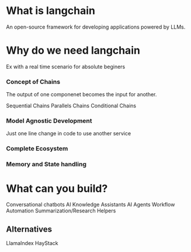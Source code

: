 # What is langchain
An open-source framework for developing applications powered by LLMs.


# Why do we need langchain
Ex with a real time scenario for absolute beginers


### Concept of Chains
The output of one componenet becomes the input for another.

Sequential Chains
Parallels Chains
Conditional Chains


### Model Agnostic Development
Just one line change in code to use another service


### Complete Ecosystem


### Memory and State handling



# What can you build?
Conversational chatbots
AI Knowledge Assistants
AI Agents
Workflow Automation
Summarization/Research Helpers


## Alternatives
LlamaIndex
HayStack
